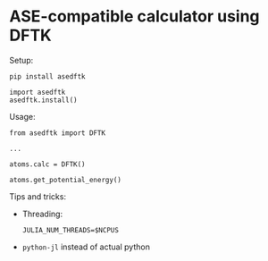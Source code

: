 # ASE-compatible calculator using DFTK

Setup:
```
pip install asedftk

import asedftk
asedftk.install()
```

Usage:
```
from asedftk import DFTK

...

atoms.calc = DFTK()

atoms.get_potential_energy()
```

Tips and tricks:
- Threading:
  ```
  JULIA_NUM_THREADS=$NCPUS
  ```
- `python-jl` instead of actual python
